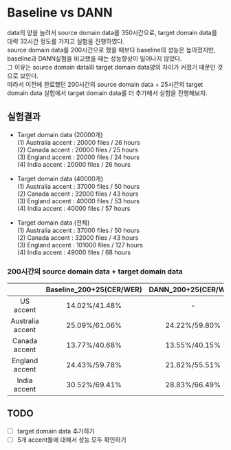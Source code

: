 # Baseline vs DANN
data의 양을 늘려서 source domain data를 350시간으로, target domain data를 대략 32시간 정도를 가지고 실험을 진행하였다.  
source domain data를 200시간으로 했을 때보다 baseline의 성능은 높아졌지만, baseline과 DANN실험을 비교했을 때는 성능향상이 일어나지 않았다.  
그 이유는 source domain data와 target domain data양의 차이가 커졌기 때문인 것으로 보인다.  
따라서 이전에 완료했던 200시간의 source domain data + 25시간의 target domain data 실험에서 target domain data를 더 추가해서 실험을 진행해보자.  
## 실험결과
- Target domain data (20000개)  
(1) Australia accent : 20000 files / 26 hours  
(2) Canada accent : 20000 files / 25 hours  
(3) England accent : 20000 files / 24 hours  
(4) India accent : 20000 files / 26 hours  

- Target domain data (40000개)  
(1) Australia accent : 37000 files / 50 hours  
(2) Canada accent : 32000 files / 43 hours  
(3) England accent : 40000 files / 53 hours  
(4) India accent : 40000 files / 57 hours  

- Target domain data (전체)  
(1) Australia accent : 37000 files / 50 hours  
(2) Canada accent : 32000 files / 43 hours  
(3) England accent : 101000 files / 127 hours  
(4) India accent : 49000 files / 68 hours  
### 200시간의 source domain data + target domain data  
| |Baseline_200+25(CER/WER)|DANN_200+25(CER/WER)|DANN_200+55(CER/WER)|
|:---:|:---:|:---:|:---:|
|US accent|14.02%/41.48%|-|-|
|Australia accent|25.09%/61.06%|24.22%/59.80%|22.72%/57.38%|
|Canada accent|13.77%/40.68%|13.55%/40.15%|14.94%/43.54%|
|England accent|24.43%/59.78%|21.82%/55.51%|19.96%/52.53%|
|India accent|30.52%/69.41%|28.83%/66.49%||

## TODO
- [ ] target domain data 추가하기
- [ ] 5개 accent들에 대해서 성능 모두 확인하기  